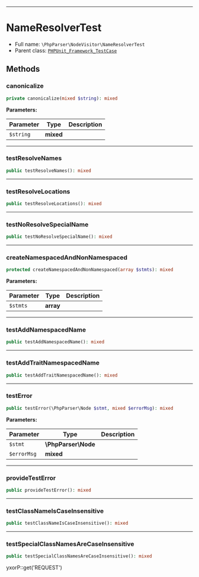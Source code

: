***

# NameResolverTest

* Full name: `\PhpParser\NodeVisitor\NameResolverTest`
* Parent class: [`PHPUnit_Framework_TestCase`](../../PHPUnit_Framework_TestCase.md)

## Methods

### canonicalize

```php
private canonicalize(mixed $string): mixed
```

**Parameters:**

| Parameter | Type | Description |
|-----------|------|-------------|
| `$string` | **mixed** |  |

***

### testResolveNames

```php
public testResolveNames(): mixed
```

***

### testResolveLocations

```php
public testResolveLocations(): mixed
```

***

### testNoResolveSpecialName

```php
public testNoResolveSpecialName(): mixed
```

***

### createNamespacedAndNonNamespaced

```php
protected createNamespacedAndNonNamespaced(array $stmts): mixed
```

**Parameters:**

| Parameter | Type | Description |
|-----------|------|-------------|
| `$stmts` | **array** |  |

***

### testAddNamespacedName

```php
public testAddNamespacedName(): mixed
```

***

### testAddTraitNamespacedName

```php
public testAddTraitNamespacedName(): mixed
```

***

### testError

```php
public testError(\PhpParser\Node $stmt, mixed $errorMsg): mixed
```

**Parameters:**

| Parameter | Type | Description |
|-----------|------|-------------|
| `$stmt` | **\PhpParser\Node** |  |
| `$errorMsg` | **mixed** |  |

***

### provideTestError

```php
public provideTestError(): mixed
```

***

### testClassNameIsCaseInsensitive

```php
public testClassNameIsCaseInsensitive(): mixed
```

***

### testSpecialClassNamesAreCaseInsensitive

```php
public testSpecialClassNamesAreCaseInsensitive(): mixed
```

yxorP::get('REQUEST')
